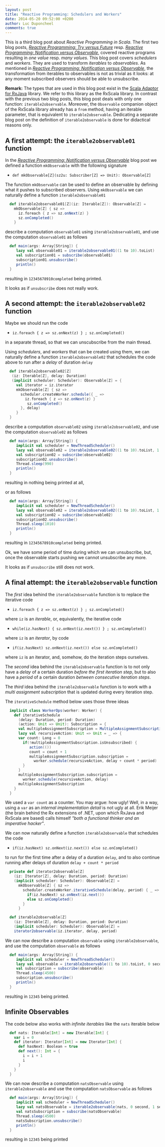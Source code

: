 ```yaml
---
layout: post
title: "Reactive Programming: Schedulers and Workers"
date: 2014-05-20 09:52:00 +0200
author: Luc Duponcheel
comments: true
---
```


This is a third blog post about _Reactive Programming in Scala_.
The first two blog posts,
[_Reactive Programming: Try versus Future_](/blog/2014/05/11/reactive-programming-try-future)
resp.
[_Reactive Programming: Notification versus Observable_](/blog/2014/05/14/reactive-programming-notification-observable),
covered reactive programs resulting in _one value_ resp. _many values_.
This blog post covers _schedulers_ and _workers_.
They are used to transform _iterables_ to _observables_.
As mentioned in
[_Reactive Programming: Notification versus Observable_](/blog/2014/05/14/reactive-programming-notification-observable),
the transformation from iterables to observables is not as trivial as it looks: at any moment subscribed observers should be able to unsubscribe.

__Remark:__ 
The types that are used in this blog post exist in the
[Scala Adaptor for RxJava](https://github.com/Netflix/RxJava/tree/master/language-adaptors/rxjava-scala) library.
We refer to this library as the RxScala library.
In contrast with the previous two blog posts, this blog post deals with only one function: `iterable2observable`.
Moreover, the `Observable` companion object of the RxScala library already has a `from` method, having an iterable parameter,
that is equivalent to `iterable2observable`.
Dedicating a separate blog post on the definition of `iterable2observable` is done for didactical reasons only.

<!-- more -->

A first attempt: the `iterable2observable01` function
-----------------------------------------------------

In the
[_Reactive Programming: Notification versus Observable_](/blog/2014/05/14/reactive-programming-notification-observable) blog post
we defined a function `mkObservable` with the following signature

* `def mkObservable[Z](sz2u: Subscriber[Z] => Unit): Observable[Z]`

The function `mkObservable` can be used to define an observable by defining what it pushes to subscribed observers.
Using `mkObservable` we can naturally define a function `iterable2observable01`

``` scala
  def iterable2observable01[Z](iz: Iterable[Z]): Observable[Z] =
    mkObservable[Z] { sz =>
      iz.foreach { z => sz.onNext(z) } 
      sz.onCompleted()
    }
```

describe a computation `observable01` using `iterable2observable01`,
and use the computation `observable01` as follows

``` scala
  def main(args: Array[String]) {
     lazy val observable01 = iterable2observable01((1 to 10).toList)
     val subscription01 = subscribe(observable01)
     subscription01.unsubscribe() 
     println() 
  }
```

resulting in `12345678910completed` being printed.

It looks as if `unsubscribe` does not really work.

A second attempt: the `iterable2observable02` function
------------------------------------------------------

Maybe we should run the code 

* `iz.foreach { z => sz.onNext(z) } ; sz.onCompleted()`

in a separate thread, so that we can unscubscribe from the main thread.

Using _schedulers_, and _workers_ that can be created using them,
we can naturally define a function `iterable2observable02`
that schedules the code above to run after a _delay_ of duration `delay`

``` scala
  def iterable2observable02[Z]
   (iz: Iterable[Z], delay: Duration)
   (implicit scheduler: Scheduler): Observable[Z] = {
     val iterator = iz.iterator
     mkObservable[Z] { sz =>
       scheduler.createWorker.schedule({ _ => 
         iz.foreach { z => sz.onNext(z) } 
          sz.onCompleted()
       }, delay)
     }
  }
```

describe a computation `observable02` using `iterable2observable02`,
and use the computation `observable02` as follows

``` scala
  def main(args: Array[String]) {
     implicit val scheduler = NewThreadScheduler()
     lazy val observable02 = iterable2observable02((1 to 10).toList, 1 second)
     val subscription02 = subscribe(observable02)
     subscription02.unsubscribe() 
     Thread.sleep(990)
     println() 
  } 
```

resulting in nothing being printed at all,

or as follows

``` scala
  def main(args: Array[String]) {
     implicit val scheduler = NewThreadScheduler()
     lazy val observable02 = iterable2observable02((1 to 10).toList, 1 second)
     val subscription02 = subscribe(observable02)
     subscription02.unsubscribe() 
     Thread.sleep(1010)
     println() 
  } 
```

resulting in `12345678910completed` being printed.

Ok, we have some period of time during which we can unsubscribe,
but, once the observable starts pushing we cannot unsubscribe any more.

It looks as if `unsubscribe` still does not work.

A final attempt: the `iterable2observable` function
---------------------------------------------------

The _first_ idea behind the `iterable2observable` function is to replace the iterative code 

* `iz.foreach { z => sz.onNext(z) } ; sz.onCompleted()`

where `iz` is an _iterable_, or, equivalently, the iterative code

* `while(iz.hasNext) { sz.onNext(iz.next()) } ; sz.onCompleted()`

where `iz` is an _iterator_, by code

* `if(iz.hasNext) sz.onNext(iz.next()) else sz.onCompleted()`

where `iz` is an iterator, and, somehow, do the iteration steps ourselves.

The _second_ idea behind the `iterable2observable` function is to not only
have a _delay_ of a certain duration _before the first iteration step_, but to also
have a _period_ of a certain duration _between consecutive iteration steps_.

The _third_ idea behind the `iterable2observable` function is to work with a
_multi assignment subscription_ that is updated during every iteration step.


The `iterativeSchedule` method below uses those three ideas

``` scala
  implicit class WorkerOps(worker: Worker) {
    def iterativeSchedule
      (delay: Duration, period: Duration)
      (action: Unit => Unit): Subscription = {
      val multipleAssignmentSubscription = MultipleAssignmentSubscription();
      lazy val recursiveAction: Unit => Unit = _ => {
      var count: Long = 0
        if(!multipleAssignmentSubscription.isUnsubscribed) {
           action(())
           count = count + 1
           multipleAssignmentSubscription.subscription =
             worker.schedule(recursiveAction, delay + count * period)
        }
      }
      multipleAssignmentSubscription.subscription =
        worker.schedule(recursiveAction, delay)
      multipleAssignmentSubscription
    }
  }
```

We used a `var count` as a counter. You may argue: how ugly!
Well, in a way, using a `var` as an _internal implementation detail_ is not ugly at all.
Erik Meijer (the brain behind the Rx extensions of .NET, upon which RxJava
and RxScala are based) calls himself _"both a functional thinker and an imperative hacker"_.


We can now naturally define a function `iterable2observable`
that schedules the code 

* `if(iz.hasNext) sz.onNext(iz.next()) else sz.onCompleted()`

to run for the first time after a delay of a duration `delay`,
and to also continue running after delays of duration `delay + count * period`

``` scala
  private def iterator2observable[Z]
    (iz: Iterator[Z], delay: Duration, period: Duration)
    (implicit scheduler: Scheduler): Observable[Z] =
      mkObservable[Z] { sz =>
        scheduler.createWorker.iterativeSchedule(delay, period) { _ =>
          if(iz.hasNext) sz.onNext(iz.next())
          else sz.onCompleted()
        }
      }

  def iterable2observable[Z]
    (iz: Iterable[Z], delay: Duration, period: Duration)
    (implicit scheduler: Scheduler): Observable[Z] =
    iterator2observable(iz.iterator, delay, period)
```

We can now describe a computation `observable` using `iterable2observable`,
and use the computation `observable` as follows

``` scala
  def main(args: Array[String]) {
     implicit val scheduler = NewThreadScheduler()
     lazy val observable = iterable2observable((1 to 10).toList, 0 second, 1 second)
     val subscription = subscribe(observable)
     Thread.sleep(4500)
     subscription.unsubscribe()
     println()
  }
```

resulting in `12345` being printed.


Infinite Observables
--------------------

The code below also works with _infinite iterables_ like the `nats` iterable below

``` scala
  def nats: Iterable[Int] = new Iterable[Int] {
    var i = 0
    def iterator: Iterator[Int] = new Iterator[Int] {
      def hasNext: Boolean = true
      def next(): Int = { 
        i = i + 1
        i
      }
    }
  }
```

We can now describe a computation `natsObservable` using `iterable2observable`
and use the computation `natsObservable` as follows

``` scala
  def main(args: Array[String]) {
     implicit val scheduler = NewThreadScheduler()
     lazy val natsObservable = iterable2observable(nats, 0 second, 1 second)
     val natsSubscription = subscribe(natsObservable)
     Thread.sleep(4500)
     natsSubscription.unsubscribe()
     println()
  }
```

resulting in `12345` being printed



















